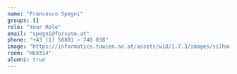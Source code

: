 ```yaml
---
name: "Francesco Spegni"
groups: []
role: "Your Role"
email: "spegni@forsyte.at"
phone: "+43 (1) 58801 – 740 038"
image: "https://informatics.tuwien.ac.at/assets/w18/1.7.3/images/silhouette.svg"
room: "HE0314"
alumni: true
---
```


<!--
Your custom content goes here.
-->